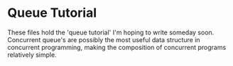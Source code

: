 # Queue Tutorial

These files hold the 'queue tutorial' I'm hoping to write someday soon.
Concurrent queue's are possibly the most useful data structure in
concurrent programming, making the composition of concurrent programs
relatively simple.